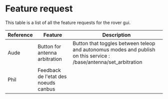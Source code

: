 # Feature request
This table is a list of all the feature requests for the rover gui.

| Reference | Feature                              | Description                                                                                                        |
|-----------|--------------------------------------|--------------------------------------------------------------------------------------------------------------------|
| Aude      | Button for antenna arbitration       | Button that toggles between teleop and autonomus modes and publish on this service : /base/antenna/set_arbitration |
| Phil      | Feedback de l'etat des noeuds canbus |                                                                                                                    |